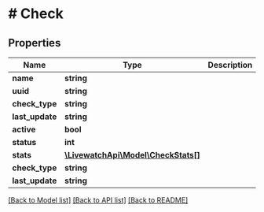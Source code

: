 # # Check

## Properties

Name | Type | Description | Notes
------------ | ------------- | ------------- | -------------
**name** | **string** |  | [optional]
**uuid** | **string** |  | [optional]
**check_type** | **string** |  | [optional]
**last_update** | **string** |  | [optional]
**active** | **bool** |  | [optional]
**status** | **int** |  | [optional]
**stats** | [**\LivewatchApi\Model\CheckStats[]**](CheckStats.md) |  | [optional]
**check_type** | **string** |  | [optional]
**last_update** | **string** |  | [optional]

[[Back to Model list]](../../README.md#models) [[Back to API list]](../../README.md#endpoints) [[Back to README]](../../README.md)
